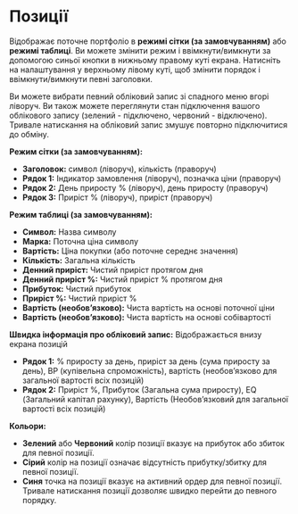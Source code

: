 # **Позиції**

Відображає поточне портфоліо в **режимі сітки (за замовчуванням)** або **режимі таблиці**. 
Ви можете змінити режим і ввімкнути/вимкнути за допомогою синьої кнопки в нижньому правому куті екрана.
Натисніть на налаштування у верхньому лівому куті, щоб змінити порядок і ввімкнути/вимкнути певні заголовки.

Ви можете вибрати певний обліковий запис зі спадного меню вгорі ліворуч.
Ви також можете переглянути стан підключення вашого облікового запису (зелений - підключено, червоний - відключено).
Тривале натискання на обліковий запис змушує повторно підключитися до обміну.

**Режим сітки (за замовчуванням):**
  - **Заголовок:** символ (ліворуч), кількість (праворуч)
  - **Рядок 1:** Індикатор замовлення (ліворуч), позначка ціни (праворуч)
  - **Рядок 2:** День приросту % (ліворуч), день приросту (праворуч)
  - **Рядок 3:** Приріст % (ліворуч), приріст (праворуч)

**Режим таблиці (за замовчуванням):**
  - **Символ:** Назва символу
  - **Марка:** Поточна ціна символу
  - **Вартість:** Ціна покупки (або поточне середнє значення)
  - **Кількість:** Загальна кількість
  - **Денний приріст:** Чистий приріст протягом дня
  - **Денний приріст %:** Чистий приріст % протягом дня
  - **Прибуток:** Чистий прибуток
  - **Приріст %:** Чистий приріст %
  - **Вартість (необов’язково):** Чиста вартість на основі поточної ціни
  - **Вартість (необов’язково):** Чиста вартість на основі собівартості

**Швидка інформація про обліковий запис:**
  Відображається внизу екрана позицій
  - **Рядок 1:** % приросту за день, приріст за день (сума приросту за день), BP (купівельна спроможність), вартість (необов’язково для загальної вартості всіх позицій)
  - **Рядок 2:** Приріст %, Прибуток (Загальна сума приросту), EQ (Загальний капітал рахунку), Вартість (Необов’язковий для загальної вартості всіх позицій)

**Кольори:**
  - **Зелений** або **Червоний** колір позиції вказує на прибуток або збиток для певної позиції.
  - **Сірий** колір на позиції означає відсутність прибутку/збитку для певної позиції.
  - **Синя** точка на позиції вказує на активний ордер для певної позиції. Тривале натискання позиції дозволяє швидко перейти до певного порядку.
